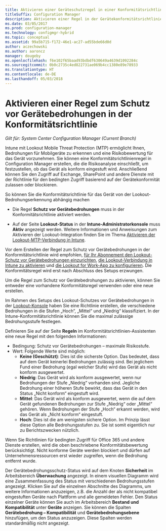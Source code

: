 ```yaml
---
title: Aktivieren einer Geräteschutzregel in einer Konformitätsrichtlinie
titleSuffix: Configuration Manager
description: Aktivieren einer Regel in der Gerätekonformitätsrichtlinie zum Schutz von Mobilgeräten vor Bedrohungen.
ms.date: 03/05/2017
ms.prod: configuration-manager
ms.technology: configmgr-hybrid
ms.topic: conceptual
ms.assetid: 99a5b715-f172-46e1-ac27-ad55bde66d0d
author: aczechowski
ms.author: aaroncz
manager: dougeby
ms.openlocfilehash: f6e102f65baad93bdbdf630649a4639d1092284c
ms.sourcegitcommit: 0b0c2735c4ed822731ae069b4cc1380e89e78933
ms.translationtype: HT
ms.contentlocale: de-DE
ms.lasthandoff: 05/03/2018
---
```

# <a name="enable-device-threat-protection-rule-in-the-compliance-policy"></a>Aktivieren einer Regel zum Schutz vor Gerätebedrohungen in der Konformitätsrichtlinie

*Gilt für: System Center Configuration Manager (Current Branch)*

Intune mit Lookout Mobile Threat Protection (MTP) ermöglicht Ihnen, Bedrohungen für Mobilgeräte zu erkennen und eine Risikobewertung für das Gerät vorzunehmen. Sie können eine Konformitätsrichtlinienregel in Configuration Manager erstellen, die die Risikoanalyse einschließt, um festzustellen, ob das Gerät als konform eingestuft wird. Anschließend können Sie den Zugriff auf Exchange, SharePoint und andere Dienste mit der Richtlinie für den bedingten Zugriff basierend auf der Gerätekonformität zulassen oder blockieren.

So können Sie die Konformitätsrichtlinie für das Gerät von der Lookout-Bedrohungserkennung abhängig machen

* Die Regel **Schutz vor Gerätebedrohungen** muss in der Konformitätsrichtlinie aktiviert werden.

* Auf der Seite **Lookout-Status** in der **Intune-Administratorkonsole** muss **Aktiv** angezeigt werden. Weitere Informationen und Anweisungen zum Aktivieren der Lookout-Integration finden Sie im Thema [Aktivieren der Lookout-MTP-Verbindung in Intune](enable-lookout-connection-in-intune.md).


Vor dem Erstellen der Regel zum Schutz vor Gerätebedrohungen in der Konformitätsrichtlinie wird empfohlen, [für Ihr Abonnement den Lookout-Schutz vor Gerätebedrohungen einzurichten](set-up-your-subscription-with-lookout.md), [die Lookout-Verbindung in Intune zu aktivieren](enable-lookout-connection-in-intune.md) und [die Lookout for Work-App zu konfigurieren](configure-and-deploy-lookout-for-work-apps.md). Die Konformitätsregel wird erst nach Abschluss des Setups erzwungen.

Um die Regel zum Schutz vor Gerätebedrohungen zu aktivieren, können Sie entweder eine vorhandene Konformitätsregel verwenden oder eine neue erstellen.

Im Rahmen des Setups des Lookout-Schutzes vor Gerätebedrohungen in der [Lookout-Konsole](https://aad.lookout.com) haben Sie eine Richtlinie erstellen, die verschiedene Bedrohungen in die Stufen „Hoch“, „Mittel“ und „Niedrig“ klassifiziert. In der Intune-Konformitätsrichtlinie können Sie die maximal zulässige Bedrohungsstufe festlegen.

Definieren Sie auf der Seite **Regeln** im Konformitätsrichtlinien-Assistenten eine neue Regel mit den folgenden Informationen:
  * Bedingung: Schutz vor Gerätebedrohungen – maximale Risikostufe.
  * Wert: Folgende Werte sind möglich:
    * **Keine (Geschützt)**: Dies ist die sicherste Option. Das bedeutet, dass auf dem Gerät keinerlei Bedrohungen zulässig sind. Bei jeglichem Fund einer Bedrohung (egal welcher Stufe) wird das Gerät als nicht konform ausgewertet.
    * **Niedrig**: Das Gerät wird als konform ausgewertet, wenn nur Bedrohungen der Stufe „Niedrig“ vorhanden sind. Jegliche Bedrohung einer höheren Stufe bewirkt, dass das Gerät in den Status „Nicht konform“ eingestuft wird.
    * **Mittel**: Das Gerät wird als konform ausgewertet, wenn die auf dem Gerät gefundenen Bedrohungen zur Stufe „Niedrig“ oder „Mittel“ gehören. Wenn Bedrohungen der Stufe „Hoch“ erkannt werden, wird das Gerät als „Nicht konform“ eingestuft.
    * **Hoch**: Dies ist die am wenigsten sichere Option. Im Prinzip lässt diese Option alle Bedrohungsstufen zu. Sie ist somit eigentlich nur zu Berichtszwecken nützlich.

Wenn Sie Richtlinien für bedingten Zugriff für Office 365 und andere Dienste erstellen, wird die oben beschriebene Konformitätsbewertung berücksichtigt. Nicht konforme Geräte werden blockiert und dürfen auf Unternehmensressourcen erst wieder zugreifen, wenn die Bedrohung entfernt wurde.

Der Gerätebedrohungsschutz-Status wird auf dem Knoten **Sicherheit** im Arbeitsbereich **Überwachung** angezeigt.
In einem visuellen Diagramm wird eine Zusammenfassung des Status mit verschiedenen Bedrohungsstufen angezeigt. Klicken Sie auf die einzelnen Abschnitte des Diagramms, um weitere Informationen anzuzeigen, z.B. die Anzahl der als nicht kompatibel eingestuften Geräte nach Plattform und alle gemeldeten Fehler.
Den Status einzelner Geräte können Sie auch im Arbeitsbereich **Bestand und Kompatibilität** unter **Geräte** anzeigen.  Sie können die Spalten **Gerätebedrohung – Kompatibilität** und **Gerätebedrohungsebene** hinzufügen, um den Status anzuzeigen.  Diese Spalten werden standardmäßig nicht angezeigt.

